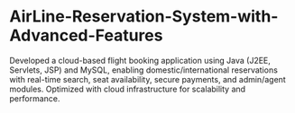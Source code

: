 # AirLine-Reservation-System-with-Advanced-Features
Developed a cloud-based flight booking application using Java (J2EE, Servlets, JSP) and MySQL, enabling domestic/international reservations with real-time search, seat availability, secure payments, and admin/agent modules. Optimized with cloud infrastructure for scalability and performance.
